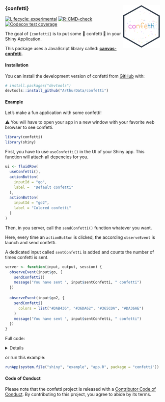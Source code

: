 
<!-- README.md is generated from README.Rmd. Please edit that file -->

### {confetti} <img src="man/figures/logo.png" align="right" height="138" />

<!-- badges: start -->

[![Lifecycle:
experimental](https://img.shields.io/badge/lifecycle-experimental-orange.svg)](https://lifecycle.r-lib.org/articles/stages.html#experimental)
[![R-CMD-check](https://github.com/ArthurData/confetti/workflows/R-CMD-check/badge.svg)](https://github.com/ArthurData/confetti/actions)
[![Codecov test
coverage](https://codecov.io/gh/ArthurData/confetti/branch/main/graph/badge.svg)](https://app.codecov.io/gh/ArthurData/confetti?branch=main)
<!-- badges: end -->

The goal of `{confetti}` is to put some 🎊 confetti 🎊 in your Shiny
Application.

This package uses a JavaScript library called:
**[canvas-confetti](https://github.com/catdad/canvas-confetti)**.

#### Installation

You can install the development version of confetti from
[GitHub](https://github.com/) with:

``` r
# install.packages("devtools")
devtools::install_github("ArthurData/confetti")
```

#### Example

Let’s make a fun application with some confetti!

⚠ You will have to open your app in a new window with your favorite web
browser to see confetti.

``` r
library(confetti)
library(shiny)
```

First, you have to use `useConfetti()` in the UI of your Shiny app. This
function will attach all depencies for you.

``` r
ui <- fluidRow(
  useConfetti(),
  actionButton(
    inputId = "go",
    label =  "Default confetti"
  ),
  actionButton(
    inputId = "go2",
    label = "Colored confetti"
  )
)
```

Then, in you server, call the `sendConfetti()` function whatever you
want.

Here, every time an `actionButton` is clicked, the according
`observeEvent` is launch and send confetti.

A dedicated input called `sentConfetti` is added and counts the number
of times confetti is sent.

``` r
server <- function(input, output, session) {
  observeEvent(input$go, {
    sendConfetti()
    message("You have sent ", input$sentConfetti, " confetti")
  })

  observeEvent(input$go2, {
    sendConfetti(
      colors = list("#DAB436", "#36DA62", "#365CDA", "#DA36AE")
    )
    message("You have sent ", input$sentConfetti, " confetti")
  })
}
```

Full code:

<details>

``` r
library(confetti)
library(shiny)

ui <- fluidRow(
  useConfetti(),
  actionButton(
    inputId = "go",
    label =  "Default confetti"
  ),
  actionButton(
    inputId = "go2",
    label = "Colored confetti"
  )
)

server <- function(input, output, session) {
  observeEvent(input$go, {
    sendConfetti()
    message("You have sent ", input$sentConfetti, " confetti")
  })

  observeEvent(input$go2, {
    sendConfetti(
      colors = list("#DAB436", "#36DA62", "#365CDA", "#DA36AE")
    )
    message("You have sent ", input$sentConfetti, " confetti")
  })
}

shinyApp(ui = ui, server = server)
```

</details>

or run this example:

``` r
runApp(system.file("shiny", "example", "app.R", package = "confetti"))
```

#### Code of Conduct

Please note that the confetti project is released with a [Contributor
Code of
Conduct](https://contributor-covenant.org/version/2/0/CODE_OF_CONDUCT.html).
By contributing to this project, you agree to abide by its terms.
